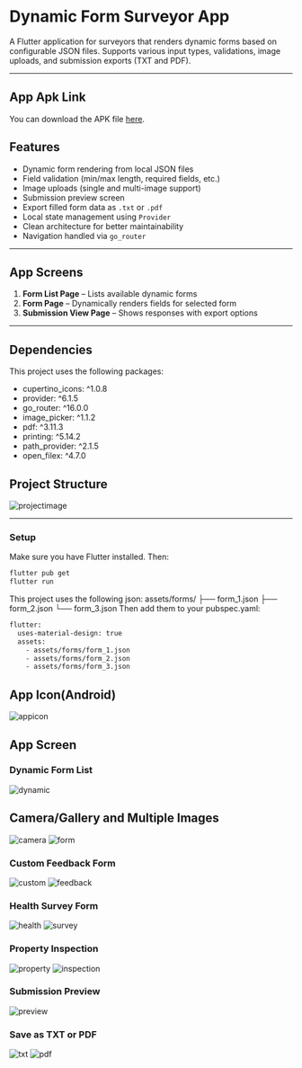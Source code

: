 # Dynamic Form Surveyor App

A Flutter application for surveyors that renders dynamic forms based on configurable JSON files. Supports various input types, validations, image uploads, and submission exports (TXT and PDF).

---

## App Apk Link
You can download the APK file [here](https://drive.google.com/file/d/1PW1-Hu__hBbd_IOioV9lpvpJusnAHp6_/view?usp=sharing).

##  Features

-  Dynamic form rendering from local JSON files
-  Field validation (min/max length, required fields, etc.)
-  Image uploads (single and multi-image support)
-  Submission preview screen
-  Export filled form data as `.txt` or `.pdf`
-  Local state management using `Provider`
-  Clean architecture for better maintainability
-  Navigation handled via `go_router`

---

##  App Screens

1. **Form List Page** – Lists available dynamic forms
2. **Form Page** – Dynamically renders fields for selected form
3. **Submission View Page** – Shows responses with export options

---

## Dependencies
This project uses the following packages:

- cupertino_icons: ^1.0.8
- provider: ^6.1.5
- go_router: ^16.0.0
- image_picker: ^1.1.2
- pdf: ^3.11.3
- printing: ^5.14.2
- path_provider: ^2.1.5
- open_filex: ^4.7.0

##  Project Structure

![projectimage](https://github.com/kazihabiba201/dynamic_form_app/blob/master/assets/image/project_structure.PNG)


---

###  Setup

Make sure you have Flutter installed. Then:

```bash
flutter pub get
flutter run
```

This project uses the following json:
assets/forms/
├── form_1.json
├── form_2.json
└── form_3.json
Then add them to your pubspec.yaml:

```bash
flutter:
  uses-material-design: true
  assets:
    - assets/forms/form_1.json
    - assets/forms/form_2.json
    - assets/forms/form_3.json
```
## App Icon(Android)
![appicon](https://github.com/kazihabiba201/dynamic_form_app/blob/master/assets/image/app_icon.jpg)

## App Screen
### Dynamic Form List
![dynamic](https://github.com/kazihabiba201/dynamic_form_app/blob/master/assets/image/dynamic_form_list.jpg)

## Camera/Gallery and Multiple Images
![camera](https://github.com/kazihabiba201/dynamic_form_app/blob/master/assets/image/camera.jpg)
![form](https://github.com/kazihabiba201/dynamic_form_app/blob/master/assets/image/form.jpg)

### Custom Feedback Form
![custom](https://github.com/kazihabiba201/dynamic_form_app/blob/master/assets/image/customer_feedback_form1.jpg)
![feedback](https://github.com/kazihabiba201/dynamic_form_app/blob/master/assets/image/custom_feedback_form2.jpg)

### Health Survey Form
![health](https://github.com/kazihabiba201/dynamic_form_app/blob/master/assets/image/health_survey_form.jpg)
![survey](https://github.com/kazihabiba201/dynamic_form_app/blob/master/assets/image/health_survey_form2.jpg)

### Property Inspection
![property](https://github.com/kazihabiba201/dynamic_form_app/blob/master/assets/image/property_inpection_form.jpg)
![inspection](https://github.com/kazihabiba201/dynamic_form_app/blob/master/assets/image/property_inspection2.jpg)

### Submission Preview
![preview](https://github.com/kazihabiba201/dynamic_form_app/blob/master/assets/image/submitted_preview.jpg)

### Save as TXT or PDF
![txt](https://github.com/kazihabiba201/dynamic_form_app/blob/master/assets/image/dynamic_form_json_formt.jpg)
![pdf](https://github.com/kazihabiba201/dynamic_form_app/blob/master/assets/image/dynamic_form_pdf_format.jpg)


